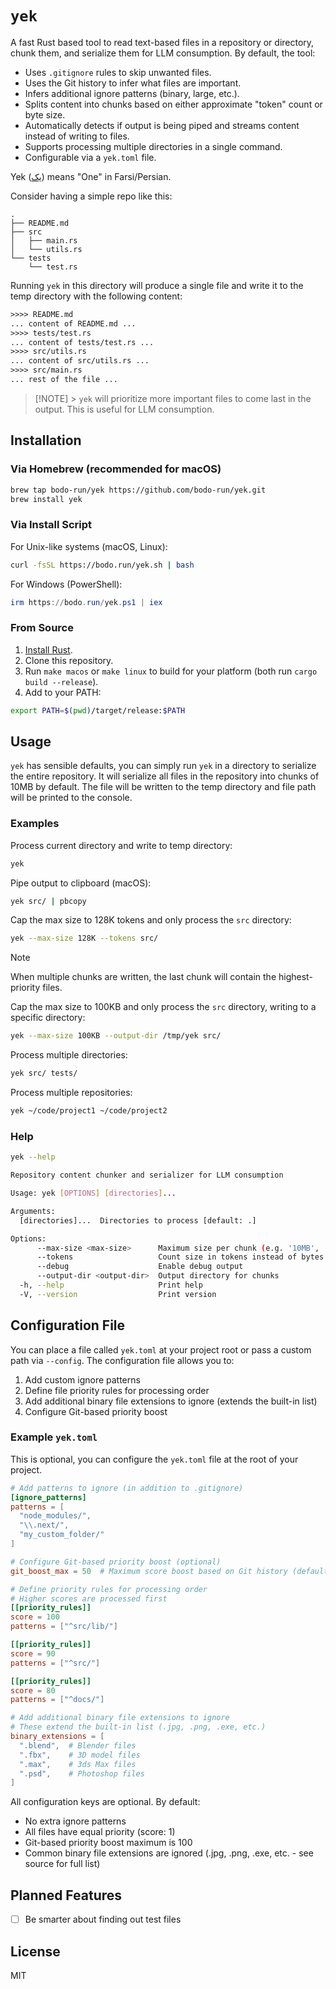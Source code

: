 # `yek`

A fast Rust based tool to read text-based files in a repository or directory, chunk them, and serialize them for LLM consumption. By default, the tool:

- Uses `.gitignore` rules to skip unwanted files.
- Uses the Git history to infer what files are important.
- Infers additional ignore patterns (binary, large, etc.).
- Splits content into chunks based on either approximate "token" count or byte size.
- Automatically detects if output is being piped and streams content instead of writing to files.
- Supports processing multiple directories in a single command.
- Configurable via a `yek.toml` file.

Yek ([يک](https://fa.wikipedia.org/wiki/۱)) means "One" in Farsi/Persian.

Consider having a simple repo like this:

```
.
├── README.md
├── src
│   ├── main.rs
│   └── utils.rs
└── tests
    └── test.rs
```

Running `yek` in this directory will produce a single file and write it to the temp directory with the following content:

```txt
>>>> README.md
... content of README.md ...
>>>> tests/test.rs
... content of tests/test.rs ...
>>>> src/utils.rs
... content of src/utils.rs ...
>>>> src/main.rs
... rest of the file ...
```

> [!NOTE] > `yek` will prioritize more important files to come last in the output. This is useful for LLM consumption.

## Installation

### Via Homebrew (recommended for macOS)

```bash
brew tap bodo-run/yek https://github.com/bodo-run/yek.git
brew install yek
```

### Via Install Script

For Unix-like systems (macOS, Linux):

<!-- LINUX_INSTALLATION_BEGIN -->

```bash
curl -fsSL https://bodo.run/yek.sh | bash
```

<!-- LINUX_INSTALLATION_END -->

For Windows (PowerShell):

<!-- WINDOWS_INSTALLATION_BEGIN -->

```powershell
irm https://bodo.run/yek.ps1 | iex
```

<!-- WINDOWS_INSTALLATION_END -->

### From Source

1. [Install Rust](https://www.rust-lang.org/tools/install).
2. Clone this repository.
3. Run `make macos` or `make linux` to build for your platform (both run `cargo build --release`).
4. Add to your PATH:

```bash
export PATH=$(pwd)/target/release:$PATH
```

## Usage

`yek` has sensible defaults, you can simply run `yek` in a directory to serialize the entire repository. It will serialize all files in the repository into chunks of 10MB by default. The file will be written to the temp directory and file path will be printed to the console.

### Examples

Process current directory and write to temp directory:

```bash
yek
```

Pipe output to clipboard (macOS):

```bash
yek src/ | pbcopy
```

Cap the max size to 128K tokens and only process the `src` directory:

```bash
yek --max-size 128K --tokens src/
```

> [!NOTE]
> When multiple chunks are written, the last chunk will contain the highest-priority files.

Cap the max size to 100KB and only process the `src` directory, writing to a specific directory:

```bash
yek --max-size 100KB --output-dir /tmp/yek src/
```

Process multiple directories:

```bash
yek src/ tests/
```

Process multiple repositories:

```bash
yek ~/code/project1 ~/code/project2
```

### Help

```bash
yek --help

Repository content chunker and serializer for LLM consumption

Usage: yek [OPTIONS] [directories]...

Arguments:
  [directories]...  Directories to process [default: .]

Options:
      --max-size <max-size>      Maximum size per chunk (e.g. '10MB', '128KB', '1GB') [default: 10MB]
      --tokens                   Count size in tokens instead of bytes
      --debug                    Enable debug output
      --output-dir <output-dir>  Output directory for chunks
  -h, --help                     Print help
  -V, --version                  Print version
```

## Configuration File

You can place a file called `yek.toml` at your project root or pass a custom path via `--config`. The configuration file allows you to:

1. Add custom ignore patterns
2. Define file priority rules for processing order
3. Add additional binary file extensions to ignore (extends the built-in list)
4. Configure Git-based priority boost

### Example `yek.toml`

This is optional, you can configure the `yek.toml` file at the root of your project.

```toml
# Add patterns to ignore (in addition to .gitignore)
[ignore_patterns]
patterns = [
  "node_modules/",
  "\\.next/",
  "my_custom_folder/"
]

# Configure Git-based priority boost (optional)
git_boost_max = 50  # Maximum score boost based on Git history (default: 100)

# Define priority rules for processing order
# Higher scores are processed first
[[priority_rules]]
score = 100
patterns = ["^src/lib/"]

[[priority_rules]]
score = 90
patterns = ["^src/"]

[[priority_rules]]
score = 80
patterns = ["^docs/"]

# Add additional binary file extensions to ignore
# These extend the built-in list (.jpg, .png, .exe, etc.)
binary_extensions = [
  ".blend",  # Blender files
  ".fbx",    # 3D model files
  ".max",    # 3ds Max files
  ".psd",    # Photoshop files
]
```

All configuration keys are optional. By default:

- No extra ignore patterns
- All files have equal priority (score: 1)
- Git-based priority boost maximum is 100
- Common binary file extensions are ignored (.jpg, .png, .exe, etc. - see source for full list)

## Planned Features

- [ ] Be smarter about finding out test files

## License

MIT
